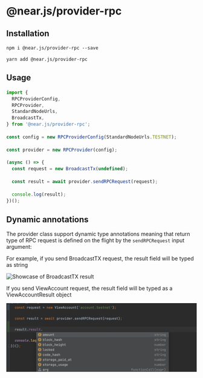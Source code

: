 # @near.js/provider-rpc

## Installation

```shell
npm i @near.js/provider-rpc --save
```

```shell
yarn add @near.js/provider-rpc
```

## Usage

```typescript
import {
  RPCProviderConfig,
  RPCProvider,
  StandardNodeUrls,
  BroadcastTx,
} from '@near.js/provider-rpc';

const config = new RPCProviderConfig(StandardNodeUrls.TESTNET);

const provider = new RPCProvider(config);

(async () => {
  const request = new BroadcastTx(undefined);

  const result = await provider.sendRPCRequest(request);

  console.log(result);
})();
```

## Dynamic annotations

The provider class support dynamic type annotations meaning that return type of RPC request is defined on the flight by the `sendRPCRequest` input argument:

For example, if you send BroadcastTX request, the result field will be typed as string

![Showcase of BroadcastTX result](/Users/anatolii/projects/mp/near.js/doc/resources/broadcast-tx-annotation.png)

If you send ViewAccount request, the result field will be typed as a ViewAccountResult object

![Showcase of ViewAccount result](../resources/viewaccount-annotation.png)



